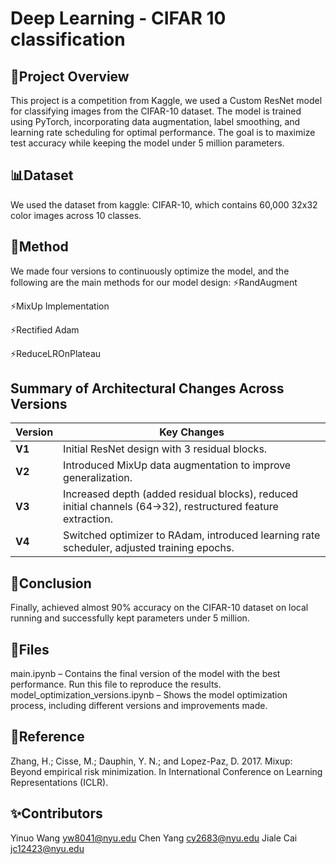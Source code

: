 # Deep Learning - CIFAR 10 classification
## 🚀Project Overview
This project is a competition from Kaggle, we used a Custom ResNet model for classifying images from the CIFAR-10 dataset. 
The model is trained using PyTorch, incorporating data augmentation, label smoothing, and learning rate scheduling for optimal performance. 
The goal is to maximize test accuracy while keeping the model under 5 million parameters. 

## 📊Dataset
We used the dataset from kaggle: CIFAR-10, which contains 60,000 32x32 color images across 10 classes.

## 🚀Method
We made four versions to continuously optimize the model, and the following are the main methods for our model design:
⚡️RandAugment

⚡️MixUp Implementation

⚡️Rectified Adam

⚡️ReduceLROnPlateau

## Summary of Architectural Changes Across Versions

| Version | Key Changes |
|---------|------------|
| **V1**  | Initial ResNet design with 3 residual blocks. |
| **V2**  | Introduced MixUp data augmentation to improve generalization. |
| **V3**  | Increased depth (added residual blocks), reduced initial channels (64→32), restructured feature extraction. |
| **V4**  | Switched optimizer to RAdam, introduced learning rate scheduler, adjusted training epochs. |


## 🚀Conclusion
Finally, achieved almost 90% accuracy on the CIFAR-10 dataset on local running and successfully kept parameters under 5 million.


## 📃Files
main.ipynb – Contains the final version of the model with the best performance. Run this file to reproduce the results.\
model_optimization_versions.ipynb – Shows the model optimization process, including different versions and improvements made.

## 🔗Reference
Zhang, H.; Cisse, M.; Dauphin, Y. N.; and Lopez-Paz, D. 2017. Mixup: Beyond empirical risk minimization. In International Conference on Learning Representations (ICLR).

## ✨Contributors
Yinuo Wang yw8041@nyu.edu
Chen Yang cy2683@nyu.edu
Jiale Cai jc12423@nyu.edu
